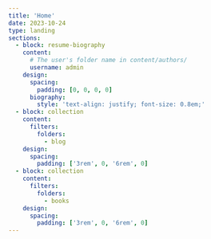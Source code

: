 ```yaml
---
title: 'Home'
date: 2023-10-24
type: landing
sections:
  - block: resume-biography
    content:
      # The user's folder name in content/authors/
      username: admin
    design:
      spacing:
        padding: [0, 0, 0, 0]
      biography:
        style: 'text-align: justify; font-size: 0.8em;'
  - block: collection
    content:
      filters:
        folders:
          - blog
    design:
      spacing:
        padding: ['3rem', 0, '6rem', 0]
  - block: collection
    content:
      filters:
        folders:
          - books
    design:
      spacing:
        padding: ['3rem', 0, '6rem', 0]
---
```

